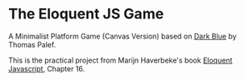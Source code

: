 # The Eloquent JS Game

A Minimalist Platform Game (Canvas Version) based on [Dark Blue](http://www.lessmilk.com/game/dark-blue/) by Thomas Palef.

This is the practical project from Marijn Haverbeke's book [Eloquent Javascript](http://eloquentjavascript.net), Chapter 16.
